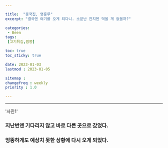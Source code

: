 ```yaml
---

title:  "중국집, 영흥루"
excerpt: "결국엔 여기를 오게 되다니. 소문난 잔치엔 먹을 게 없을까?"

categories:
 - Been
tags:
 [고기튀김,짬뽕]

toc: true
toc_sticky: true

date: 2023-01-03
lastmod : 2023-01-05

sitemap :
changefreq : weekly
priority : 1.0

---
```

---
'사진1'

### 지난번엔 기다리지 않고 바로 다른 곳으로 갔었다.


### 엉뚱하게도 예상치 못한 상황에 다시 오게 되었다.
